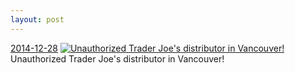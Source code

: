 ```yaml
---
layout: post
---
```


<p>
  <time><a href="/387">2014-12-28</a></time>
  <a href="/387"><img src="{{ site.assets_url }}/387-484.jpg" srcset="{{ site.assets_url }}/387-968.jpg 968w, {{ site.assets_url }}/387-726.jpg 726w, {{ site.assets_url }}/387-484.jpg 484w, {{ site.assets_url }}/387-242.jpg 242w" sizes="(min-width: 700px) 50vw, calc(100vw - 2rem)" alt="Unauthorized Trader Joe&#x27;s distributor in Vancouver!" /></a>
  <span>Unauthorized Trader Joe&#x27;s distributor in Vancouver!</span>
</p>
